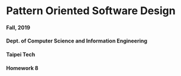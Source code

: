 # Pattern Oriented Software Design
#### Fall, 2019
#### Dept. of Computer Science and Information Engineering
#### Taipei Tech

#### Homework 8
